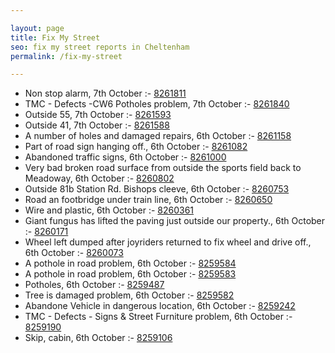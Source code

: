 ```yaml
---

layout: page
title: Fix My Street
seo: fix my street reports in Cheltenham
permalink: /fix-my-street

---
```


<!-- fix_marker starts -->

- Non stop alarm, 7th October :- [8261811](https://www.fixmystreet.com/report/8261811)
- TMC - Defects -CW6 Potholes  problem, 7th October :- [8261840](https://www.fixmystreet.com/report/8261840)
- Outside 55, 7th October :- [8261593](https://www.fixmystreet.com/report/8261593)
- Outside 41, 7th October :- [8261588](https://www.fixmystreet.com/report/8261588)
- A number of holes and damaged repairs, 6th October :- [8261158](https://www.fixmystreet.com/report/8261158)
- Part of road sign hanging off., 6th October :- [8261082](https://www.fixmystreet.com/report/8261082)
- Abandoned traffic signs, 6th October :- [8261000](https://www.fixmystreet.com/report/8261000)
- Very bad broken road surface from outside the sports field back to Meadoway, 6th October :- [8260802](https://www.fixmystreet.com/report/8260802)
- Outside 81b Station Rd. Bishops cleeve, 6th October :- [8260753](https://www.fixmystreet.com/report/8260753)
- Road an footbridge under train line, 6th October :- [8260650](https://www.fixmystreet.com/report/8260650)
- Wire and plastic, 6th October :- [8260361](https://www.fixmystreet.com/report/8260361)
- Giant fungus has lifted the paving just outside our property., 6th October :- [8260171](https://www.fixmystreet.com/report/8260171)
- Wheel left dumped after joyriders returned to fix wheel and drive off., 6th October :- [8260073](https://www.fixmystreet.com/report/8260073)
- A pothole in road problem, 6th October :- [8259584](https://www.fixmystreet.com/report/8259584)
- A pothole in road problem, 6th October :- [8259583](https://www.fixmystreet.com/report/8259583)
- Potholes, 6th October :- [8259487](https://www.fixmystreet.com/report/8259487)
- Tree is damaged problem, 6th October :- [8259582](https://www.fixmystreet.com/report/8259582)
- Abandone Vehicle in dangerous location, 6th October :- [8259242](https://www.fixmystreet.com/report/8259242)
- TMC - Defects - Signs & Street Furniture problem, 6th October :- [8259190](https://www.fixmystreet.com/report/8259190)
- Skip, cabin, 6th October :- [8259106](https://www.fixmystreet.com/report/8259106)

<!-- fix_marker ends -->